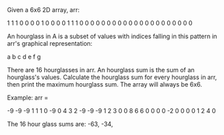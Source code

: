 Given a 6x6 2D array, arr:

1 1 1 0 0 0
0 1 0 0 0 0
1 1 1 0 0 0 
0 0 0 0 0 0
0 0 0 0 0 0
0 0 0 0 0 0

An hourglass in A is a subset of values with indices falling in this pattern
in arr's graphical representation:

a b c
  d
e f g

There are 16 hourglasses in arr. An hourglass sum is the sum of an hourglass's 
values. Calculate the hourglass sum for every hourglass in arr, then print 
the maximum hourglass sum. The array will always be 6x6.

Example:
arr = 

-9 -9 -9  1 1 1
 0 -9  0  4 3 2 
-9 -9 -9  1 2 3
 0  0  8  6 6 0
 0  0  0 -2 0 0
 0  0  1  2 4 0

 The 16 hour glass sums are:
 -63, -34, 
